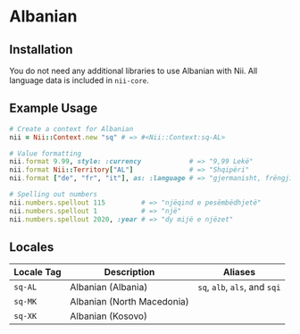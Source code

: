 <!-- This file has been generated. Source: languages/_template.md.erb -->

# Albanian

## Installation

You do not need any additional libraries to use Albanian with Nii.
All language data is included in `nii-core`.

## Example Usage

``` ruby
# Create a context for Albanian
nii = Nii::Context.new "sq" # => #<Nii::Context:sq-AL>

# Value formatting
nii.format 9.99, style: :currency            # => "9,99 Lekë"
nii.format Nii::Territory["AL"]              # => "Shqipëri"
nii.format ["de", "fr", "it"], as: :language # => "gjermanisht, frëngjisht dhe italisht"

# Spelling out numbers
nii.numbers.spellout 115         # => "njëqind e pesëmbëdhjetë"
nii.numbers.spellout 1           # => "një"
nii.numbers.spellout 2020, :year # => "dy mijë e njëzet"
```


## Locales

<table>
  <thead>
    <tr>
      <th>Locale Tag</th>
      <th>Description</th>
      <th>Aliases</th>
    </tr>
  </thead>
  <tbody>
    <tr>
      <td><code>sq-AL</code></td>
      <td>Albanian (Albania)</td>
      <td><code>sq</code>, <code>alb</code>, <code>als</code>, and <code>sqi</code></td>
    </tr>
    <tr>
      <td><code>sq-MK</code></td>
      <td>Albanian (North Macedonia)</td>
      <td></td>
    </tr>
    <tr>
      <td><code>sq-XK</code></td>
      <td>Albanian (Kosovo)</td>
      <td></td>
    </tr>
  </tbody>
</table>


